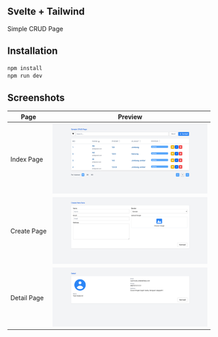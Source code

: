 ## Svelte + Tailwind
Simple CRUD Page

## Installation

```bash
npm install
npm run dev
```


## Screenshots
|Page|Preview|
|----|----|
|Index Page     |<img src="public/images/index.png" width="350">|
|Create Page    |<img src="public/images/create.png" width="350">|
|Detail Page    |<img src="public/images/show.png" width="350">|